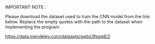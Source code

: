 IMPORTANT NOTE : 

Please download the dataset used to train the CNN model from the link below. Replace the empty quotes with the path to the dataset when implementing the program.

https://data.mendeley.com/datasets/gwbz3fsgp8/2

